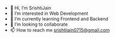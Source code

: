 - 👋 Hi, I’m SrishtiJain
- 👀 I’m interested in Web Development
- 🌱 I’m currently learning Frontend and Backend
- 💞️ I’m looking to collaborate
- 📫 How to reach me srishtijain0715@gmail.com 
